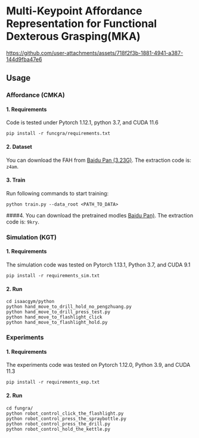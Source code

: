 # Multi-Keypoint Affordance Representation for Functional Dexterous Grasping(MKA)
https://github.com/user-attachments/assets/718f2f3b-1881-4941-a387-144d9fba47e6
## Usage
### Affordance (CMKA)
#### 1. Requirements

Code is tested under Pytorch 1.12.1, python 3.7, and CUDA 11.6

```
pip install -r funcgra/requirements.txt
```

#### 2. Dataset

You can download the FAH from [Baidu Pan (3.23G)](https://pan.baidu.com/s/1zUNe_SFPG5Ggp0ejQPXi0Q?pwd=z4a). The extraction code is: `z4am`.

#### 3. Train

Run following commands to start training:

```
python train.py --data_root <PATH_TO_DATA>
```
####4.
You can download the pretrained modles [Baidu Pan)](https://pan.baidu.com/s/1CR7wgkjcSmm8iOWdfcbw1w?pwd=9kry). The extraction code is: `9kry`.

### Simulation (KGT)
#### 1. Requirements
The simulation code was tested on Pytorch 1.13.1, Python 3.7, and CUDA 9.1

```
pip install -r requirements_sim.txt
```
#### 2. Run

```
cd isaacgym/python
python hand_move_to_drill_hold_no_pengzhuang.py
python hand_move_to_drill_press_test.py
python hand_move_to_flashlight_click
python hand_move_to_flashlight_hold.py
```
### Experiments
#### 1. Requirements
The experiments code was tested on Pytorch 1.12.0, Python 3.9, and CUDA 11.3

```
pip install -r requirements_exp.txt
```

#### 2. Run
```
cd fungra/
python robot_control_click_the_flashlight.py
python robot_control_press_the_spraybottle.py
python robot_control_press_the_drill.py
python robot_control_hold_the_kettle.py
```

